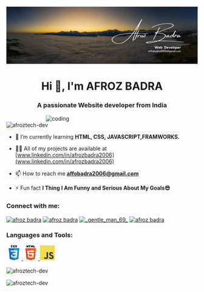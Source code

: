 ![logo](https://github.com/AfrozTech-Dev/AfrozTech-Dev/blob/main/Yellow%20%26%20Black%20Simple%20Profile%20LinkedIn%20Banner.png)
<h1 align="center">Hi 👋, I'm AFROZ BADRA</h1>
<h3 align="center">A passionate Website developer from India</h3>
<img align="right" alt="coding" width="400" src="https://user-images.githubusercontent.com/55389276/140866485-8fb1c876-9a8f-4d6a-98dc-08c4981eaf70.gif">
<p align="left"> <img src="https://komarev.com/ghpvc/?username=afroztech-dev&label=Profile%20views&color=0e75b6&style=flat" alt="afroztech-dev" /> </p>

- 🌱 I’m currently learning **HTML, CSS, JAVASCRIPT,FRAMWORKS.**

- 👨‍💻 All of my projects are available at [www.linkedin.com/in/afrozbadra2006](www.linkedin.com/in/afrozbadra2006)

- 📫 How to reach me **affobadra2006@gmail.com**

- ⚡ Fun fact **I Thing I Am Funny and Serious About My Goals😎**

<h3 align="left">Connect with me:</h3>
<p align="left">
<a href="https://linkedin.com/in/afroz badra" target="blank"><img align="center" src="https://raw.githubusercontent.com/rahuldkjain/github-profile-readme-generator/master/src/images/icons/Social/linked-in-alt.svg" alt="afroz badra" height="30" width="40" /></a>
<a href="https://stackoverflow.com/users/afroz badra" target="blank"><img align="center" src="https://raw.githubusercontent.com/rahuldkjain/github-profile-readme-generator/master/src/images/icons/Social/stack-overflow.svg" alt="afroz badra" height="30" width="40" /></a>
<a href="https://instagram.com/_gentle_man_69_" target="blank"><img align="center" src="https://raw.githubusercontent.com/rahuldkjain/github-profile-readme-generator/master/src/images/icons/Social/instagram.svg" alt="_gentle_man_69_" height="30" width="40" /></a>
<a href="https://www.leetcode.com/afroz badra" target="blank"><img align="center" src="https://raw.githubusercontent.com/rahuldkjain/github-profile-readme-generator/master/src/images/icons/Social/leet-code.svg" alt="afroz badra" height="30" width="40" /></a>
</p>

<h3 align="left">Languages and Tools:</h3>
<p align="left"> <a href="https://www.w3schools.com/css/" target="_blank" rel="noreferrer"> <img src="https://raw.githubusercontent.com/devicons/devicon/master/icons/css3/css3-original-wordmark.svg" alt="css3" width="40" height="40"/> </a> <a href="https://www.w3.org/html/" target="_blank" rel="noreferrer"> <img src="https://raw.githubusercontent.com/devicons/devicon/master/icons/html5/html5-original-wordmark.svg" alt="html5" width="40" height="40"/> </a> <a href="https://developer.mozilla.org/en-US/docs/Web/JavaScript" target="_blank" rel="noreferrer"> <img src="https://raw.githubusercontent.com/devicons/devicon/master/icons/javascript/javascript-original.svg" alt="javascript" width="40" height="40"/> </a> </p>

<p><img align="center" src="https://github-readme-stats.vercel.app/api/top-langs?username=afroztech-dev&show_icons=true&locale=en&layout=compact" alt="afroztech-dev" /></p>

<p><img align="center" src="https://github-readme-streak-stats.herokuapp.com/?user=afroztech-dev&" alt="afroztech-dev" /></p>

